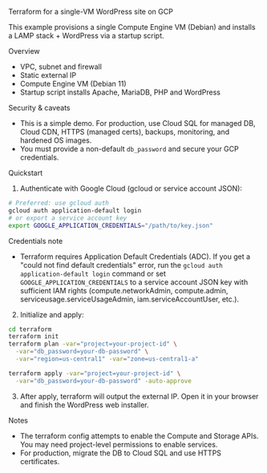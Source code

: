 Terraform for a single-VM WordPress site on GCP

This example provisions a single Compute Engine VM (Debian) and installs a LAMP stack + WordPress via a startup script.

Overview
- VPC, subnet and firewall
- Static external IP
- Compute Engine VM (Debian 11)
- Startup script installs Apache, MariaDB, PHP and WordPress

Security & caveats
- This is a simple demo. For production, use Cloud SQL for managed DB, Cloud CDN, HTTPS (managed certs), backups, monitoring, and hardened OS images.
- You must provide a non-default `db_password` and secure your GCP credentials.

Quickstart
1. Authenticate with Google Cloud (gcloud or service account JSON):

```bash
# Preferred: use gcloud auth
gcloud auth application-default login
# or export a service account key
export GOOGLE_APPLICATION_CREDENTIALS="/path/to/key.json"
```

Credentials note
- Terraform requires Application Default Credentials (ADC). If you get a "could not find default credentials" error, run the `gcloud auth application-default login` command or set `GOOGLE_APPLICATION_CREDENTIALS` to a service account JSON key with sufficient IAM rights (compute.networkAdmin, compute.admin, serviceusage.serviceUsageAdmin, iam.serviceAccountUser, etc.).

2. Initialize and apply:

```bash
cd terraform
terraform init
terraform plan -var="project=your-project-id" \
  -var="db_password=your-db-password" \
  -var="region=us-central1" -var="zone=us-central1-a"

terraform apply -var="project=your-project-id" \
  -var="db_password=your-db-password" -auto-approve
```

3. After apply, terraform will output the external IP. Open it in your browser and finish the WordPress web installer.

Notes
- The terraform config attempts to enable the Compute and Storage APIs. You may need project-level permissions to enable services.
- For production, migrate the DB to Cloud SQL and use HTTPS certificates.
